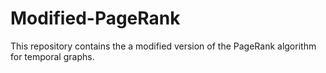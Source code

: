 # Modified-PageRank

This repository contains the a modified version of the PageRank algorithm for temporal graphs. 
